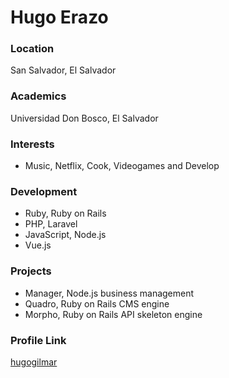 # Hugo Erazo

### Location

San Salvador, El Salvador

### Academics

Universidad Don Bosco, El Salvador

### Interests

- Music, Netflix, Cook, Videogames and Develop

### Development

- Ruby, Ruby on Rails
- PHP, Laravel
- JavaScript, Node.js
- Vue.js

### Projects

- Manager, Node.js business management
- Quadro, Ruby on Rails CMS engine
- Morpho, Ruby on Rails API skeleton engine

### Profile Link

[hugogilmar](https://github.com/hugogilmar)
